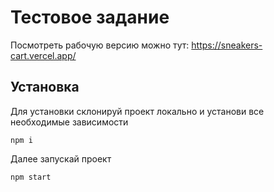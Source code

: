 # Тестовое задание

Посмотреть рабочую версию можно тут: https://sneakers-cart.vercel.app/

## Установка

Для установки склонируй проект локально и установи все необходимые зависимости

`npm i`

Далее запускай проект

`npm start`
